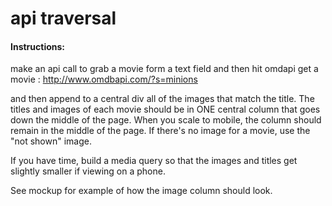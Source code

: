 # api traversal


#### Instructions:

make an api call to grab a movie form a text field and then
hit omdapi get a movie :
http://www.omdbapi.com/?s=minions


and then append to a central div all of the images that match the title.
The titles and images of each movie should be in ONE central column
that goes down the middle of the page. When you scale to mobile, the column
should remain in the middle of the page. If there's no image for a movie,
use the "not shown" image.

If you have time, build a media query so that the images and titles get
slightly smaller if viewing on a phone.




See mockup for example of how the image column should look. 

